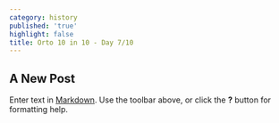 ```yaml
---
category: history
published: 'true'
highlight: false
title: Orto 10 in 10 - Day 7/10
---
```

## A New Post

Enter text in [Markdown](http://daringfireball.net/projects/markdown/). Use the toolbar above, or click the **?** button for formatting help.
